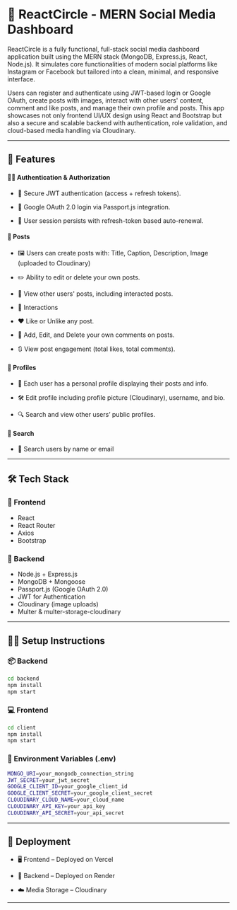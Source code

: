 # 🚀 ReactCircle - MERN Social Media Dashboard

ReactCircle is a fully functional, full-stack social media dashboard application built using the MERN stack (MongoDB, Express.js, React, Node.js). It simulates core functionalities of modern social platforms like Instagram or Facebook but tailored into a clean, minimal, and responsive interface.

Users can register and authenticate using JWT-based login or Google OAuth, create posts with images, interact with other users' content, comment and like posts, and manage their own profile and posts. This app showcases not only frontend UI/UX design using React and Bootstrap but also a secure and scalable backend with authentication, role validation, and cloud-based media handling via Cloudinary.

---

## 📌 Features

#### 🧑‍🎓 Authentication & Authorization
- 🔐 Secure JWT authentication (access + refresh tokens).

- 🔑 Google OAuth 2.0 login via Passport.js integration.

- 🧠 User session persists with refresh-token based auto-renewal.

#### 📝 Posts
- 🖼️ Users can create posts with: Title, Caption, Description, Image (uploaded to Cloudinary)

- ✏️ Ability to edit or delete your own posts.

- 🔎 View other users' posts, including interacted posts.

- 💬 Interactions

- ❤️ Like or Unlike any post.

- 💭 Add, Edit, and Delete your own comments on posts.

- 🔃 View post engagement (total likes, total comments).

#### 👤 Profiles
- 🧾 Each user has a personal profile displaying their posts and info.

- 🛠️ Edit profile including profile picture (Cloudinary), username, and bio.

- 🔍 Search and view other users’ public profiles.

#### 🔎 Search

- 🔎 Search users by name or email

---

## 🛠️ Tech Stack

### 🧩 Frontend

- React
- React Router
- Axios
- Bootstrap

### 🧩 Backend

- Node.js + Express.js
- MongoDB + Mongoose
- Passport.js (Google OAuth 2.0)
- JWT for Authentication
- Cloudinary (image uploads)
- Multer & multer-storage-cloudinary

---

## 🧑‍💻 Setup Instructions

### 📦 Backend

```bash
cd backend
npm install
npm start
```

### 💻 Frontend

```bash
cd client
npm install
npm start
```

### 🔐 Environment Variables (.env)

```bash
MONGO_URI=your_mongodb_connection_string
JWT_SECRET=your_jwt_secret
GOOGLE_CLIENT_ID=your_google_client_id
GOOGLE_CLIENT_SECRET=your_google_client_secret
CLOUDINARY_CLOUD_NAME=your_cloud_name
CLOUDINARY_API_KEY=your_api_key
CLOUDINARY_API_SECRET=your_api_secret
```
---
## 🚀 Deployment
- 🖥️ Frontend – Deployed on Vercel

- 🧠 Backend – Deployed on Render

- ☁️ Media Storage – Cloudinary
---

